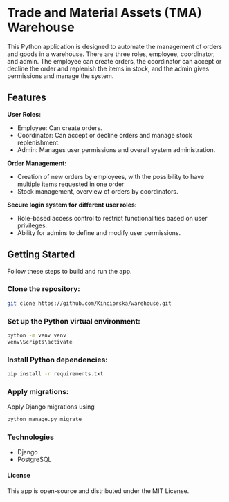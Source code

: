 # Trade and Material Assets (TMA) Warehouse

This Python application is designed to automate the management of orders and goods in a warehouse. There are three roles, employee, coordinator, and admin. The employee can create orders, the coordinator can accept or decline the order and replenish the items in stock, and the admin gives permissions and manage the system. 

## Features

 **User Roles:**

- Employee: Can create orders.
- Coordinator: Can accept or decline orders and manage stock replenishment.
- Admin: Manages user permissions and overall system administration.

 **Order Management:**
- Creation of new orders by employees, with the possibility to have multiple items requested in one order
- Stock management, overview of orders by coordinators.

 **Secure login system for different user roles:**
- Role-based access control to restrict functionalities based on user privileges.
- Ability for admins to define and modify user permissions.


## Getting Started

Follow these steps to build and run the app.

### Clone the repository:

   ```bash
   git clone https://github.com/Kinciorska/warehouse.git
   ```
### Set up the Python virtual environment:

   ```bash
   python -m venv venv
   venv\Scripts\activate
   ```

### Install Python dependencies:

   ```bash
   pip install -r requirements.txt
   ```

### Apply migrations:
Apply Django migrations using

   ```bash
  python manage.py migrate
   ```

### Technologies
- Django
- PostgreSQL


#### License
This app is open-source and distributed under the MIT License.
